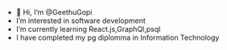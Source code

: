 - 👋 Hi, I’m @GeethuGopi
- I’m interested in software development
- I’m currently learning React.js,GraphQl,psql
- I have completed my pg diplomma in Information Technology




